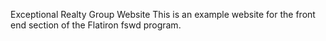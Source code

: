 Exceptional Realty Group Website
This is an example website for the front end section of the Flatiron fswd program.
